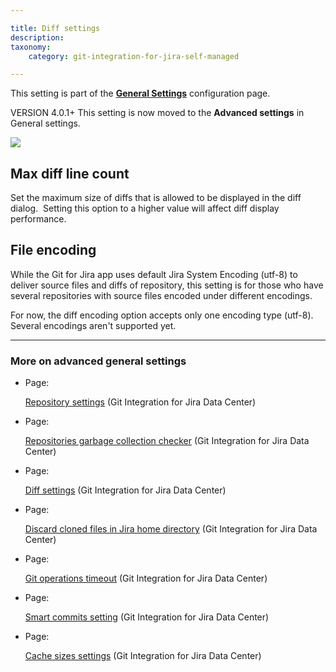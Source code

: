 ```yaml
---

title: Diff settings
description:
taxonomy:
    category: git-integration-for-jira-self-managed

---
```

This setting is part of the [**General Settings**](/wiki/spaces/GIJDC/pages/966852655/General+Settings) configuration page.

VERSION 4.0.1+ This setting is now moved to the **Advanced settings** in General settings.

![](https://bigbrassband.atlassian.net/wiki/download/thumbnails/1207795993/gitserver-gencfg-adv-diff-count-encoding.png?version=1&modificationDate=1647775224812&cacheVersion=1&api=v2&width=680&height=159)

## Max diff line count

Set the maximum size of diffs that is allowed to be displayed in the diff dialog.  Setting this option to a higher value will affect diff display performance.

## File encoding

While the Git for Jira app uses default Jira System Encoding (utf-8) to deliver source files and diffs of repository, this setting is for those who have several repositories with source files encoded under different encodings.

For now, the diff encoding option accepts only one encoding type (utf-8).  Several encodings aren't supported yet.

* * *

### More on advanced general settings

*   Page:

    [Repository settings](/wiki/spaces/GIJDC/pages/1207795977/Repository+settings) (Git Integration for Jira Data Center)

*   Page:

    [Repositories garbage collection checker](/wiki/spaces/GIJDC/pages/1207828777/Repositories+garbage+collection+checker) (Git Integration for Jira Data Center)

*   Page:

    [Diff settings](/wiki/spaces/GIJDC/pages/1207795993/Diff+settings) (Git Integration for Jira Data Center)

*   Page:

    [Discard cloned files in Jira home directory](/wiki/spaces/GIJDC/pages/1207828796/Discard+cloned+files+in+Jira+home+directory) (Git Integration for Jira Data Center)

*   Page:

    [Git operations timeout](/wiki/spaces/GIJDC/pages/1207828815/Git+operations+timeout) (Git Integration for Jira Data Center)

*   Page:

    [Smart commits setting](/wiki/spaces/GIJDC/pages/1207828834/Smart+commits+setting) (Git Integration for Jira Data Center)

*   Page:

    [Cache sizes settings](/wiki/spaces/GIJDC/pages/1207828850/Cache+sizes+settings) (Git Integration for Jira Data Center)